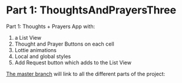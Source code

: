 # Part 1: ThoughtsAndPrayersThree 

Part 1: Thoughts + Prayers App with:
1) a List View 
2) Thought and Prayer Buttons on each cell 
3) Lottie animations
4) Local and global styles
5) Add Request button which adds to the List View

[The master branch](https://github.com/andrewchungxam/ThoughtsAndPrayersThree) will link to all the different parts of the project:
